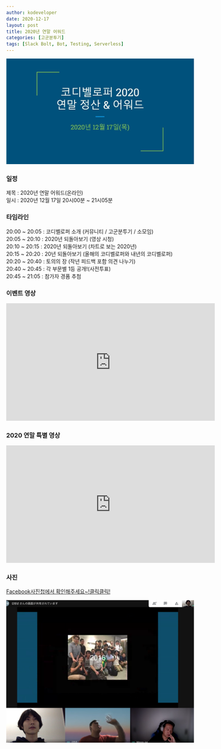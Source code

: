 ```yaml
---
author: kodeveloper
date: 2020-12-17
layout: post
title: 2020년 연말 어워드
categories: [고군분투기]
tags: [Slack Bolt, Bot, Testing, Serverless]
---
```


![](/img/struggle/y2020end/struggle.jpg)

### 일정

제목 : 2020년 연말 어워드(온라인)  
일시 : 2020년 12월 17일 20시00분 ~ 21시05분   

### 타임라인

20:00 ~ 20:05 : 코디벨로퍼 소개 (커뮤니티 / 고군분투기 / 소모임)  
20:05 ~ 20:10 : 2020년 되돌아보기 (영상 시청)  
20:10 ~ 20:15 : 2020년 되돌아보기 (차트로 보는 2020년)  
20:15 ~ 20:20 : 20년 되돌아보기 (올해의 코디벨로퍼와 내년의 코디벨로퍼)  
20:20 ~ 20:40 : 토의의 장 (작년 피드백 포함 의견 나누기)  
20:40 ~ 20:45 : 각 부문별 1등 공개!(사전투표)  
20:45 ~ 21:05 : 참가자 경품 추첨  
  

### 이벤트 영상  
  
<iframe width="560" height="315" src="https://www.youtube.com/embed/CTUCcAgdiTs" frameborder="0" allow="accelerometer; autoplay; clipboard-write; encrypted-media; gyroscope; picture-in-picture" allowfullscreen></iframe>

### 2020 연말 특별 영상  
  
<iframe width="560" height="315" src="https://www.youtube.com/embed/xxkFxP1yxxs" frameborder="0" allow="accelerometer; autoplay; clipboard-write; encrypted-media; gyroscope; picture-in-picture" allowfullscreen></iframe>
  
### 사진  
  
[Facebook사진첩에서 확인해주세요~!클릭클릭!](https://www.facebook.com/media/set?set=oa.2550988458526863&type=3)  
  
![](/img/struggle/y2020end/members.png)
